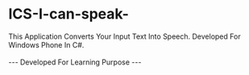 # ICS-I-can-speak-
This Application Converts Your Input Text Into Speech. Developed For Windows Phone In C#. 
<br />
<br />
--- Developed For Learning Purpose ---
